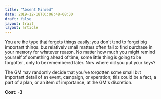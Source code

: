 ```yaml
---
title: "Absent Minded"
date: 2019-12-18T01:06:48-08:00
draft: false
layout: trait
layout: article
---
```


You are the type that forgets things easily; you don't tend to forget big important things, but relatively small matters often fail to find purchase in your memory for whatever reason. No matter how much you might remind yourself of something ahead of time, some little thing is going to be forgotten, only to be remembered later. Now where did you put your keys?

The GM may randomly decide that you've forgotten some small but important detail of an event, campaign, or operation; this could be a fact, a part of a plan, or an item of importance, at the GM's discretion.

**Cost: -3**
